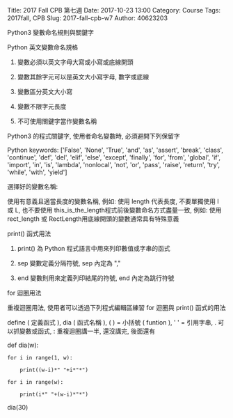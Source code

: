 Title: 2017 Fall CPB 第七週
Date: 2017-10-23 13:00
Category: Course
Tags: 2017fall, CPB
Slug: 2017-fall-cpb-w7
Author: 40623203

Python3 變數命名規則與關鍵字

<!-- PELICAN_END_SUMMARY -->

Python 英文變數命名規格

1. 變數必須以英文字母大寫或小寫或底線開頭

2. 變數其餘字元可以是英文大小寫字母, 數字或底線

3. 變數區分英文大小寫

4. 變數不限字元長度

5. 不可使用關鍵字當作變數名稱

Python3 的程式關鍵字, 使用者命名變數時, 必須避開下列保留字

Python keywords: ['False', 'None', 'True', 'and', 'as', 'assert', 'break', 'class', 'continue', 'def', 'del', 'elif', 'else', 'except', 'finally', 'for', 'from', 'global', 'if', 'import', 'in', 'is', 'lambda', 'nonlocal', 'not', 'or', 'pass', 'raise', 'return', 'try', 'while', 'with', 'yield']

選擇好的變數名稱:

使用有意義且適當長度的變數名稱, 例如: 使用 length 代表長度, 不要單獨使用 l 或 L, 也不要使用 this_is_the_length程式前後變數命名方式盡量一致, 例如: 使用 rect_length 或 RectLength用底線開頭的變數通常具有特殊意義

print() 函式用法

1. print() 為 Python 程式語言中用來列印數值或字串的函式

2. sep 變數定義分隔符號, sep 內定為 ","

3. end 變數則用來定義列印結尾的符號, end 內定為跳行符號

for 迴圈用法

重複迴圈用法, 使用者可以透過下列程式編輯區練習 for 迴圈與 print() 函式的用法

define ( 定義函式 ), dia ( 函式名稱 ), (  ) = 小括號 ( funtion ), '  ' = 引用字串, . 可以抓變數或函式, : 重複迴圈講一半, 還沒講完, 後面還有

def dia(w):

    for i in range(1, w):
    
        print((w-i)*" "+i*"*")  
        
    for i in range(w):
    
        print(i*" "+(w-i)*"*")
        
dia(30)    